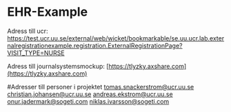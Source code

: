 EHR-Example
===========


Adress till ucr: https://test.ucr.uu.se/external/web/wicket/bookmarkable/se.uu.ucr.lab.externalregistrationexample.registration.ExternalRegistrationPage?VISIT_TYPE=NURSE


Adress till journalsystemsmockup: [https://tlyzky.axshare.com](https://tlyzky.axshare.com)

#Adresser till personer i projektet
tomas.snackerstrom@ucr.uu.se
christian.johansen@ucr.uu.se
andreas.ekstrom@ucr.uu.se
onur.jadermark@sogeti.com
niklas.ivarsson@sogeti.com

